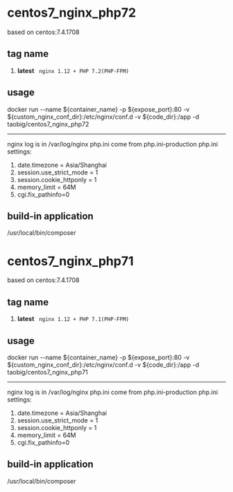 # centos7_nginx_php72
based on centos:7.4.1708
## tag name
1. **latest**  ` nginx 1.12 + PHP 7.2(PHP-FPM)`  

## usage
docker run --name ${container_name} -p ${expose_port}:80  -v ${custom_nginx_conf_dir}:/etc/nginx/conf.d -v ${code_dir}:/app  -d  taobig/centos7_nginx_php72

---
nginx log is in /var/log/nginx
php.ini come from  php.ini-production
php.ini settings:
1. date.timezone = Asia/Shanghai
1. session.use_strict_mode = 1
1. session.cookie_httponly = 1
1. memory_limit = 64M
1. cgi.fix_pathinfo=0

## build-in application
/usr/local/bin/composer

# centos7_nginx_php71
based on centos:7.4.1708
## tag name
1. **latest**  ` nginx 1.12 + PHP 7.1(PHP-FPM)`  

## usage
docker run --name ${container_name} -p ${expose_port}:80  -v ${custom_nginx_conf_dir}:/etc/nginx/conf.d -v ${code_dir}:/app  -d  taobig/centos7_nginx_php71

---
nginx log is in /var/log/nginx
php.ini come from  php.ini-production
php.ini settings:
1. date.timezone = Asia/Shanghai
1. session.use_strict_mode = 1
1. session.cookie_httponly = 1
1. memory_limit = 64M
1. cgi.fix_pathinfo=0

## build-in application
/usr/local/bin/composer